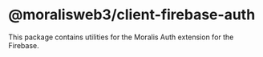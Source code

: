 # @moralisweb3/client-firebase-auth

This package contains utilities for the Moralis Auth extension for the Firebase.
